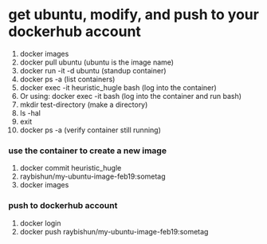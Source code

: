 # get ubuntu, modify, and push to your dockerhub account
1. docker images
2. docker pull ubuntu (ubuntu is the image name)
3. docker run -it -d ubuntu (standup container)
4. docker ps -a (list containers)
5. docker exec -it heuristic_hugle bash (log into the container)
6. Or using: docker exec -it <container id> bash (log into the container and run bash)
7. mkdir test-directory (make a directory)
8. ls -hal
9. exit
10. docker ps -a (verify container still running)

### use the container to create a new image
1. docker commit heuristic_hugle
2. raybishun/my-ubuntu-image-feb19:sometag
3. docker images

### push to dockerhub account
1. docker login
2. docker push raybishun/my-ubuntu-image-feb19:sometag